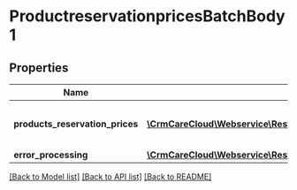 # ProductreservationpricesBatchBody1

## Properties
Name | Type | Description | Notes
------------ | ------------- | ------------- | -------------
**products_reservation_prices** | [**\CrmCareCloud\Webservice\RestApi\Client\Model\ProductreservationpricesbatchProductsReservationPrices[]**](ProductreservationpricesbatchProductsReservationPrices.md) | List of the product reservation prices. | 
**error_processing** | [**\CrmCareCloud\Webservice\RestApi\Client\Model\ErrorProcessing**](ErrorProcessing.md) |  | [optional] 

[[Back to Model list]](../../README.md#documentation-for-models) [[Back to API list]](../../README.md#documentation-for-api-endpoints) [[Back to README]](../../README.md)

